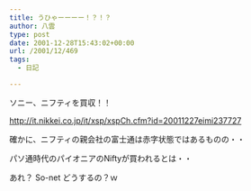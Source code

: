 ```yaml
---
title: うひゃーーーー！？！？
author: 八雲
type: post
date: 2001-12-28T15:43:02+00:00
url: /2001/12/469
tags:
  - 日記

---
```

ソニー、ニフティを買収！！
  
http://it.nikkei.co.jp/it/xsp/xspCh.cfm?id=20011227eimi237727

確かに、ニフティの親会社の富士通は赤字状態ではあるものの・・
  
パソ通時代のパイオニアのNiftyが買われるとは・・

あれ？ So-net どうするの？ｗ

